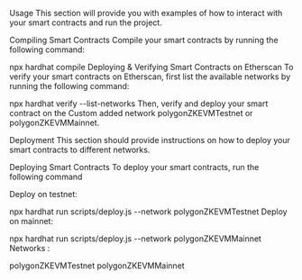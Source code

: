 Usage
This section will provide you with examples of how to interact with your smart contracts and run the project.

Compiling Smart Contracts
Compile your smart contracts by running the following command:

npx hardhat compile 
Deploying & Verifying Smart Contracts on Etherscan
To verify your smart contracts on Etherscan, first list the available networks by running the following command:

npx hardhat verify --list-networks
Then, verify and deploy your smart contract on the Custom added network polygonZKEVMTestnet or polygonZKEVMMainnet.

Deployment
This section should provide instructions on how to deploy your smart contracts to different networks.

Deploying Smart Contracts
To deploy your smart contracts, run the following command

Deploy on testnet:

npx hardhat run scripts/deploy.js --network polygonZKEVMTestnet
Deploy on mainnet:

npx hardhat run scripts/deploy.js --network polygonZKEVMMainnet
Networks :

polygonZKEVMTestnet
polygonZKEVMMainnet